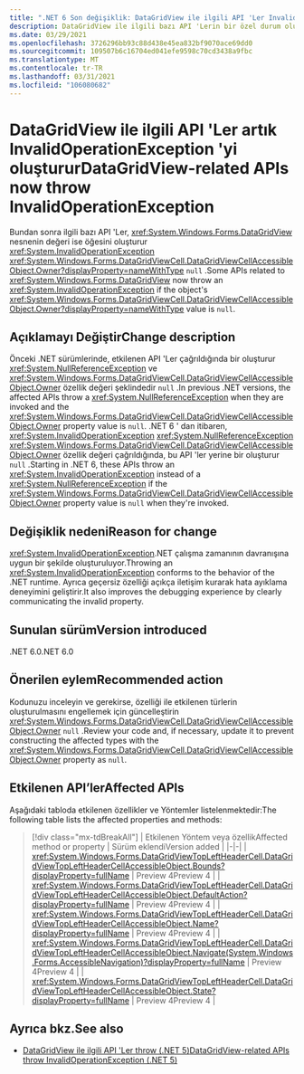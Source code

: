 ```yaml
---
title: ".NET 6 Son değişiklik: DataGridView ile ilgili API 'Ler InvalidOperationException"
description: DataGridView ile ilgili bazı API 'Lerin bir özel durum oluşturması için nesnenin DataGridViewCellAccessibleObject. Owner değeri null ise, .NET 6 ' daki önemli değişiklik hakkında bilgi edinin.
ms.date: 03/29/2021
ms.openlocfilehash: 3726296bb93c88d438e45ea832bf9070ace69dd0
ms.sourcegitcommit: 109507b6c16704ed041efe9598c70cd3438a9fbc
ms.translationtype: MT
ms.contentlocale: tr-TR
ms.lasthandoff: 03/31/2021
ms.locfileid: "106080682"
---
```

# <a name="datagridview-related-apis-now-throw-invalidoperationexception"></a><span data-ttu-id="55892-103">DataGridView ile ilgili API 'Ler artık InvalidOperationException 'yi oluşturur</span><span class="sxs-lookup"><span data-stu-id="55892-103">DataGridView-related APIs now throw InvalidOperationException</span></span>

<span data-ttu-id="55892-104">Bundan sonra ilgili bazı API 'Ler, <xref:System.Windows.Forms.DataGridView> nesnenin değeri ise öğesini oluşturur <xref:System.InvalidOperationException> <xref:System.Windows.Forms.DataGridViewCell.DataGridViewCellAccessibleObject.Owner?displayProperty=nameWithType> `null` .</span><span class="sxs-lookup"><span data-stu-id="55892-104">Some APIs related to <xref:System.Windows.Forms.DataGridView> now throw an <xref:System.InvalidOperationException> if the object's <xref:System.Windows.Forms.DataGridViewCell.DataGridViewCellAccessibleObject.Owner?displayProperty=nameWithType> value is `null`.</span></span>

## <a name="change-description"></a><span data-ttu-id="55892-105">Açıklamayı Değiştir</span><span class="sxs-lookup"><span data-stu-id="55892-105">Change description</span></span>

<span data-ttu-id="55892-106">Önceki .NET sürümlerinde, etkilenen API 'Ler çağrıldığında bir oluşturur <xref:System.NullReferenceException> ve <xref:System.Windows.Forms.DataGridViewCell.DataGridViewCellAccessibleObject.Owner> özellik değeri şeklindedir `null` .</span><span class="sxs-lookup"><span data-stu-id="55892-106">In previous .NET versions, the affected APIs throw a <xref:System.NullReferenceException> when they are invoked and the <xref:System.Windows.Forms.DataGridViewCell.DataGridViewCellAccessibleObject.Owner> property value is `null`.</span></span> <span data-ttu-id="55892-107">.NET 6 ' dan itibaren, <xref:System.InvalidOperationException> <xref:System.NullReferenceException> <xref:System.Windows.Forms.DataGridViewCell.DataGridViewCellAccessibleObject.Owner> özellik değeri çağrıldığında, bu API 'ler yerine bir oluşturur `null` .</span><span class="sxs-lookup"><span data-stu-id="55892-107">Starting in .NET 6, these APIs throw an <xref:System.InvalidOperationException> instead of a <xref:System.NullReferenceException> if the <xref:System.Windows.Forms.DataGridViewCell.DataGridViewCellAccessibleObject.Owner> property value is `null` when they're invoked.</span></span>

## <a name="reason-for-change"></a><span data-ttu-id="55892-108">Değişiklik nedeni</span><span class="sxs-lookup"><span data-stu-id="55892-108">Reason for change</span></span>

<span data-ttu-id="55892-109"><xref:System.InvalidOperationException>.NET çalışma zamanının davranışına uygun bir şekilde oluşturuluyor.</span><span class="sxs-lookup"><span data-stu-id="55892-109">Throwing an <xref:System.InvalidOperationException> conforms to the behavior of the .NET runtime.</span></span> <span data-ttu-id="55892-110">Ayrıca geçersiz özelliği açıkça iletişim kurarak hata ayıklama deneyimini geliştirir.</span><span class="sxs-lookup"><span data-stu-id="55892-110">It also improves the debugging experience by clearly communicating the invalid property.</span></span>

## <a name="version-introduced"></a><span data-ttu-id="55892-111">Sunulan sürüm</span><span class="sxs-lookup"><span data-stu-id="55892-111">Version introduced</span></span>

<span data-ttu-id="55892-112">.NET 6.0</span><span class="sxs-lookup"><span data-stu-id="55892-112">.NET 6.0</span></span>

## <a name="recommended-action"></a><span data-ttu-id="55892-113">Önerilen eylem</span><span class="sxs-lookup"><span data-stu-id="55892-113">Recommended action</span></span>

<span data-ttu-id="55892-114">Kodunuzu inceleyin ve gerekirse, özelliği ile etkilenen türlerin oluşturulmasını engellemek için güncelleştirin <xref:System.Windows.Forms.DataGridViewCell.DataGridViewCellAccessibleObject.Owner> `null` .</span><span class="sxs-lookup"><span data-stu-id="55892-114">Review your code and, if necessary, update it to prevent constructing the affected types with the <xref:System.Windows.Forms.DataGridViewCell.DataGridViewCellAccessibleObject.Owner> property as `null`.</span></span>

## <a name="affected-apis"></a><span data-ttu-id="55892-115">Etkilenen API’ler</span><span class="sxs-lookup"><span data-stu-id="55892-115">Affected APIs</span></span>

<span data-ttu-id="55892-116">Aşağıdaki tabloda etkilenen özellikler ve Yöntemler listelenmektedir:</span><span class="sxs-lookup"><span data-stu-id="55892-116">The following table lists the affected properties and methods:</span></span>

> [!div class="mx-tdBreakAll"]
> | <span data-ttu-id="55892-117">Etkilenen Yöntem veya özellik</span><span class="sxs-lookup"><span data-stu-id="55892-117">Affected method or property</span></span> | <span data-ttu-id="55892-118">Sürüm eklendi</span><span class="sxs-lookup"><span data-stu-id="55892-118">Version added</span></span> |
> |-|-|
> | <xref:System.Windows.Forms.DataGridViewTopLeftHeaderCell.DataGridViewTopLeftHeaderCellAccessibleObject.Bounds?displayProperty=fullName> | <span data-ttu-id="55892-119">Preview 4</span><span class="sxs-lookup"><span data-stu-id="55892-119">Preview 4</span></span> |
> | <xref:System.Windows.Forms.DataGridViewTopLeftHeaderCell.DataGridViewTopLeftHeaderCellAccessibleObject.DefaultAction?displayProperty=fullName> | <span data-ttu-id="55892-120">Preview 4</span><span class="sxs-lookup"><span data-stu-id="55892-120">Preview 4</span></span> |
> | <xref:System.Windows.Forms.DataGridViewTopLeftHeaderCell.DataGridViewTopLeftHeaderCellAccessibleObject.Name?displayProperty=fullName> | <span data-ttu-id="55892-121">Preview 4</span><span class="sxs-lookup"><span data-stu-id="55892-121">Preview 4</span></span> |
>| <xref:System.Windows.Forms.DataGridViewTopLeftHeaderCell.DataGridViewTopLeftHeaderCellAccessibleObject.Navigate(System.Windows.Forms.AccessibleNavigation)?displayProperty=fullName> | <span data-ttu-id="55892-122">Preview 4</span><span class="sxs-lookup"><span data-stu-id="55892-122">Preview 4</span></span> |
> | <xref:System.Windows.Forms.DataGridViewTopLeftHeaderCell.DataGridViewTopLeftHeaderCellAccessibleObject.State?displayProperty=fullName> | <span data-ttu-id="55892-123">Preview 4</span><span class="sxs-lookup"><span data-stu-id="55892-123">Preview 4</span></span> |

## <a name="see-also"></a><span data-ttu-id="55892-124">Ayrıca bkz.</span><span class="sxs-lookup"><span data-stu-id="55892-124">See also</span></span>

- [<span data-ttu-id="55892-125">DataGridView ile ilgili API 'Ler throw (.NET 5)</span><span class="sxs-lookup"><span data-stu-id="55892-125">DataGridView-related APIs throw InvalidOperationException (.NET 5)</span></span>](../5.0/null-owner-causes-invalidoperationexception.md)

<!--

### Affected APIs

- `P:System.Windows.Forms.DataGridViewTopLeftHeaderCell.DataGridViewTopLeftHeaderCellAccessibleObject.Bounds`
- `P:System.Windows.Forms.DataGridViewTopLeftHeaderCell.DataGridViewTopLeftHeaderCellAccessibleObject.DefaultAction`
- `P:System.Windows.Forms.DataGridViewTopLeftHeaderCell.DataGridViewTopLeftHeaderCellAccessibleObject.Name`
- `M:System.Windows.Forms.DataGridViewTopLeftHeaderCell.DataGridViewTopLeftHeaderCellAccessibleObject.Navigate(System.Windows.Forms.AccessibleNavigation)`
- `P:System.Windows.Forms.DataGridViewTopLeftHeaderCell.DataGridViewTopLeftHeaderCellAccessibleObject.State`

### Category

Windows Forms

-->
